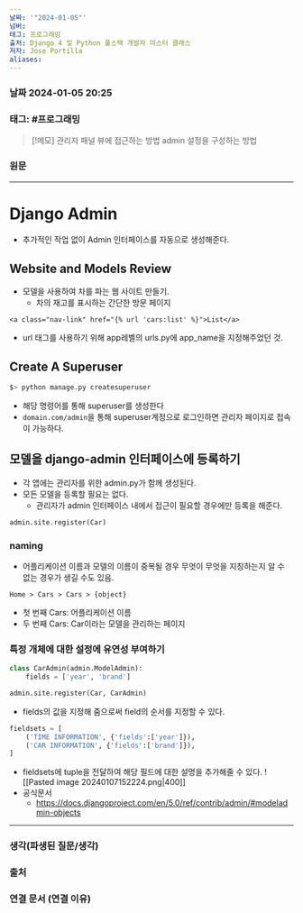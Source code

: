 ```yaml
---
날짜: '"2024-01-05"'
넘버: 
태그: 프로그래밍
출처: Django 4 및 Python 풀스택 개발자 마스터 클래스
저자: Jose Portilla
aliases:
---
```

### 날짜  2024-01-05 20:25

### 태그: #프로그래밍 

>[!메모]
> 관리자 패널 뷰에 접근하는 방법
> admin 설정을 구성하는 방법

### 원문
---
# Django Admin
- 추가적인 작업 없이 Admin 인터페이스를 자동으로 생성해준다.
## Website and Models Review
- 모델을 사용하여 차를 파는 웹 사이트 만들기.
	- 차의 재고를 표시하는 간단한 방문 페이지
```django
<a class="nav-link" href="{% url 'cars:list' %}">List</a>
```
- url 태그를 사용하기 위해 app레벨의 urls.py에 app_name을 지정해주었던 것.
## Create A Superuser
```sh
$> python manage.py createsuperuser
```
- 해당 명령어를 통해 superuser를 생성한다
- `domain.com/admin`을 통해 superuser계정으로 로그인하면 관리자 페이지로 접속이 가능하다.
## 모델을 django-admin 인터페이스에 등록하기
 - 각 앱에는 관리자를 위한 admin.py가 함께 생성된다.
 - 모든 모델을 등록할 필요는 없다.
	 - 관리자가 admin 인터페이스 내에서 접근이 필요할 경우에만 등록을 해준다.
```python
admin.site.register(Car)
```
### naming
- 어플리케이션 이름과 모델의 이름이 중복될 경우 무엇이 무엇을 지칭하는지 알 수 없는 경우가 생길 수도 있음.
```
Home > Cars > Cars > {object}
```
- 첫 번째 Cars: 어플리케이션 이름
- 두 번째 Cars: Car이라는 모델을 관리하는 페이지
### 특정 개체에 대한 설정에 유연성 부여하기
```python
class CarAdmin(admin.ModelAdmin):
	fields = ['year', 'brand']

admin.site.register(Car, CarAdmin)
```
- fields의 값을 지정해 줌으로써 field의 순서를 지정할 수 있다.
```python
fieldsets = [
	('TIME INFORMATION', {'fields':['year']}),
	('CAR INFORMATION', {'fields':['brand']}),
]
```
- fieldsets에 tuple을 전달하여 해당 필드에 대한 설명을 추가해줄 수 있다.
![[Pasted image 20240107152224.png|400]]
- 공식문서
	- https://docs.djangoproject.com/en/5.0/ref/contrib/admin/#modeladmin-objects


---
### 생각(파생된 질문/생각)

### 출처

### 연결 문서 (연결 이유)
